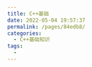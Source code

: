 ```yaml
---
title: C++基础
date: 2022-05-04 19:57:37
permalink: /pages/84edb8/
categories:
  - C++基础知识
tags:
  - 
---
```

